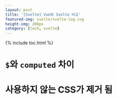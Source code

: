 ```yaml
---
layout: post
title: '[Svelte] Vue와 Svelte 비교'
featured-img: svelte/svelte-log.svg
height-img: 200px
category: [tech, svelte]
---
```

{% include toc.html %}

# `$`와 `computed` 차이

# 사용하지 않는 CSS가 제거 됨